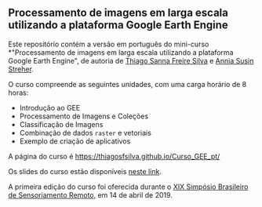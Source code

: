 ## Processamento de imagens em larga escala utilizando a plataforma Google Earth Engine 

Este repositório contém a versão em português do mini-curso *"Processamento de imagens em larga escala utilizando a plataforma Google Earth Engine", de autoria de [Thiago Sanna Freire Silva](https://mobile.twitter.com/thi_sanna) e [Annia Susin Streher](https://mobile.twitter.com/anniaastronaut).

O curso compreende as seguintes unidades, com uma carga horário de 8 horas:

- Introdução ao GEE
- Processamento de Imagens e Coleções
- Classificação de Imagens
- Combinação de dados `raster` e vetoriais
- Exemplo de criação de aplicativos

A página do curso é https://thiagosfsilva.github.io/Curso_GEE_pt/

Os slides do curso estão disponíveis [neste link](https://thiagosfsilva.github.io/Curso_GEE_pt/Cuso_GEE_pt_workshop_slides.html).

A primeira edição do curso foi oferecida durante o [XIX Simpósio Brasileiro de Sensoriamento Remoto](http://sbsr.com.br/br/node/1379), em 14 de abril de 2019.
